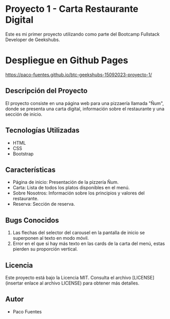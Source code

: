 # Proyecto 1 - Carta Restaurante Digital

Este es mi primer proyecto utilizando como parte del Bootcamp Fullstack Developer de Geekshubs.

# Despliegue en Github Pages

https://paco-fuentes.github.io/btc-geekshubs-15092023-proyecto-1/ 

## Descripción del Proyecto

El proyecto consiste en una página web para una pizzaería llamada "Ñum", donde se presenta una carta digital, información sobre el restaurante y una sección de inicio.

## Tecnologías Utilizadas

- HTML
- CSS
- Bootstrap

## Características

- Página de inicio: Presentación de la pizzería Ñum.
- Carta: Lista de todos los platos disponibles en el menú.
- Sobre Nosotros: Información sobre los principios y valores del restaurante.
- Reserva: Sección de reserva.

## Bugs Conocidos

1. Las flechas del selector del carousel en la pantalla de inicio se superponen al texto en modo móvil.
2. Error en el que si hay más texto en las cards de la carta del menú, estas pierden su proporción vertical.

## Licencia

Este proyecto está bajo la Licencia MIT. Consulta el archivo [LICENSE](insertar enlace al archivo LICENSE) para obtener más detalles.

## Autor

- Paco Fuentes


